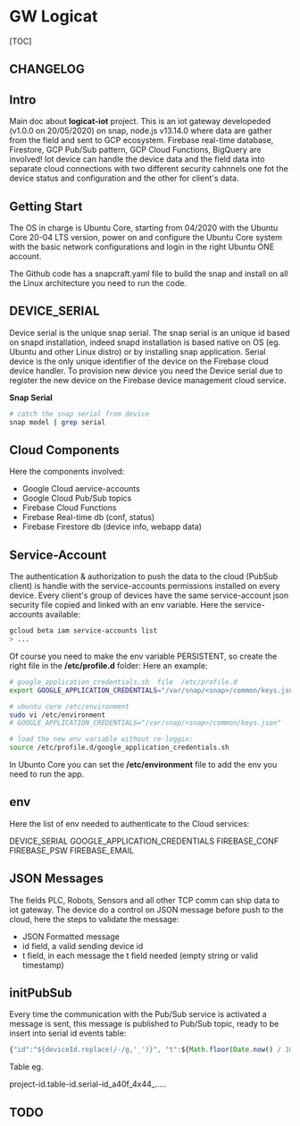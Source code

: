 GW Logicat 
==========
[TOC]

## CHANGELOG

## Intro 
Main doc about **logicat-iot** project. This is an iot gateway developeded (v1.0.0 on 20/05/2020) on snap, node.js v13.14.0 where data are gather from the field and sent to GCP ecosystem. Firebase real-time database, Firestore, GCP Pub/Sub pattern, GCP Cloud Functions, BigQuery are involved! Iot device can handle the device data and the field data into separate cloud connections with two different security cahnnels one fot the device status and configuration and the other for client's data. 

## Getting Start 
The OS in charge is Ubuntu Core, starting from 04/2020 with the Ubuntu Core 20-04 LTS version, power on and configure the Ubuntu Core system with the basic network configurations and login in the right Ubuntu ONE account. 

The Github code has a snapcraft.yaml file to build the snap and install on all the Linux architecture you need to run the code. 

## DEVICE_SERIAL 
Device serial is the unique snap serial. The snap serial is an unique id based on snapd installation, indeed snapd installation is based native on OS (eg. Ubuntu and other Linux distro) or by installing snap application. Serial device is the only unique identifier of the device on the Firebase cloud device handler. To provision new device you need the Device serial due to register the new device on the Firebase device management cloud service. 

**Snap Serial**  
```bash
# catch the snap serial from device 
snap model | grep serial 
```

## Cloud Components
Here the components involved: 
+ Google Cloud aervice-accounts
+ Google Cloud Pub/Sub topics
+ Firebase Cloud Functions
+ Firebase Real-time db  (conf, status)
+ Firebase Firestore db  (device info, webapp data)

## Service-Account
The authentication & authorization to push the data to the cloud (PubSub client) is handle with the service-accounts permissions installed on every device. Every client's group of devices have the same service-account json security file copied and linked with an env variable. Here the service-accounts available: 
```bash
gcloud beta iam service-accounts list
> ... 
```

Of course you need to make the env variable PERSISTENT, so create the right file in the **/etc/profile.d** folder: Here an example: 

```bash
# google_application_credentials.sh  file  /etc/profile.d 
export GOOGLE_APPLICATION_CREDENTIALS="/var/snap/<snap>/common/keys.json"

# ubuntu core /etc/environment 
sudo vi /etc/environment 
# GOOGLE_APPLICATION_CREDENTIALS="/var/snap/<snap>/common/keys.json"

# load the new env variable without re-loggin: 
source /etc/profile.d/google_application_credentials.sh
``` 

In Ubunto Core you can set the **/etc/environment** file to add the env you need to run the app.

## env 
Here the list of env needed to authenticate to the Cloud services: 

DEVICE_SERIAL
GOOGLE_APPLICATION_CREDENTIALS
FIREBASE_CONF
FIREBASE_PSW
FIREBASE_EMAIL

## JSON Messages 
The fields PLC, Robots, Sensors and all other TCP comm can ship data to iot gateway. The device do a control on JSON message before push to the cloud, here the steps to validate the message: 

+ JSON Formatted message 
+ id field, a valid sending device id
+ t field, in each message the t field needed (empty string or valid timestamp)

## initPubSub 
Every time the communication with the Pub/Sub service is activated a message is sent, this message is published to Pub/Sub topic, ready to be insert into serial id events table: 

```javascript
{"id":"${deviceId.replace(/-/g,'_')}", "t":${Math.floor(Date.now() / 1000)}, "msg": "topic:${formattedTopic}"}
```

Table eg. 

project-id.table-id.serial-id_a40f_4x44_..... 

## TODO 

